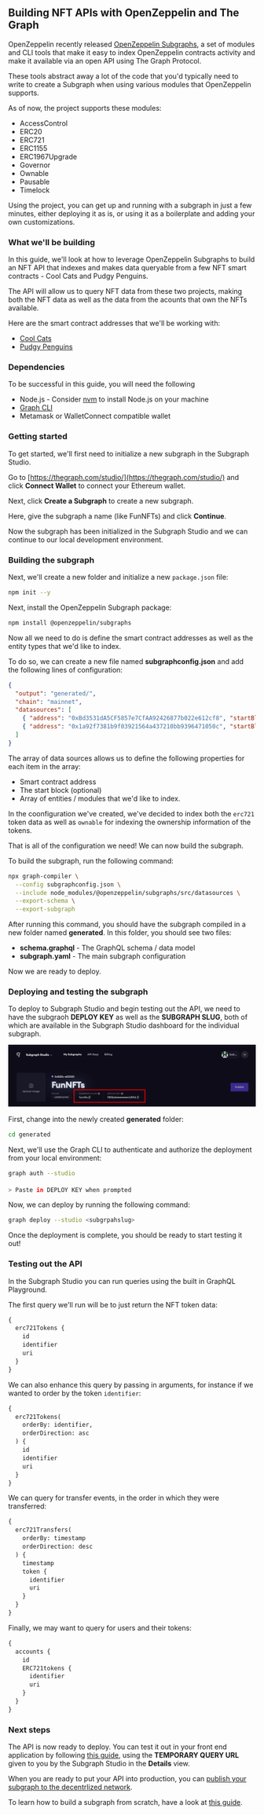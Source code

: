 ## Building NFT APIs with OpenZeppelin and The Graph

OpenZeppelin recently released [OpenZeppelin Subgraphs](https://docs.openzeppelin.com/subgraphs/0.1.x/), a set of modules and CLI tools that make it easy to index OpenZeppelin contracts activity and make it available via an open API using The Graph Protocol.

These tools abstract away a lot of the code that you'd typically need to write to create a Subgraph when using various modules that OpenZeppelin supports.

As of now, the project supports these modules:

- AccessControl
- ERC20
- ERC721
- ERC1155
- ERC1967Upgrade
- Governor
- Ownable
- Pausable
- Timelock

Using the project, you can get up and running with a subgraph in just a few minutes, either deploying it as is, or using it as a boilerplate and adding your own customizations.

### What we'll be building

In this guide, we'll look at how to leverage OpenZeppelin Subgraphs to build an NFT API that indexes and makes data queryable from a few NFT smart contracts - Cool Cats and Pudgy Penguins.

The API will allow us to query NFT data from these two projects, making both the NFT data as well as the data from the acounts that own the NFTs available.

Here are the smart contract addresses that we'll be working with:

- [Cool Cats](https://etherscan.io/address/0x1a92f7381b9f03921564a437210bb9396471050c)
- [Pudgy Penguins](https://etherscan.io/address/0xBd3531dA5CF5857e7CfAA92426877b022e612cf8)

### Dependencies

To be successful in this guide, you will need the following

- Node.js - Consider [nvm](https://github.com/nvm-sh/nvm) to install Node.js on your machine
- [Graph CLI](https://github.com/graphprotocol/graph-cli)
- Metamask or WalletConnect compatible wallet

### Getting started

To get started, we'll first need to initialize a new subgraph in the Subgraph Studio.

Go to [https://thegraph.com/studio/](https://thegraph.com/studio/) and click __Connect Wallet__ to connect your Ethereum wallet.

Next, click __Create a Subgraph__ to create a new subgraph.

Here, give the subgraph a name (like FunNFTs) and click __Continue__.

Now the subgraph has been initialized in the Subgraph Studio and we can continue to our local development environment.

### Building the subgraph

Next, we'll create a new folder and initialize a new `package.json` file:

```sh
npm init --y
```

Next, install the OpenZeppelin Subgraph package:

```sh
npm install @openzeppelin/subgraphs
```

Now all we need to do is define the smart contract addresses as well as the entity types that we'd like to index.

To do so, we can create a new file named __subgraphconfig.json__ and add the following lines of configuration:

```json
{
  "output": "generated/",
  "chain": "mainnet",
  "datasources": [
    { "address": "0xBd3531dA5CF5857e7CfAA92426877b022e612cf8", "startBlock":  12878203, "module": [ "erc721", "ownable" ] },
    { "address": "0x1a92f7381b9f03921564a437210bb9396471050c", "startBlock":  12743024, "module": [ "erc721", "ownable" ] }
  ]
}
```

The array of data sources allows us to define the following properties for each item in the array:

- Smart contract address
- The start block (optional)
- Array of entities / modules that we'd like to index.

In the coonfiguration we've created, we've decided to index both the `erc721` token data as well as `ownable` for indexing the ownership information of the tokens.

That is all of the configuration we need! We can now build the subgraph.

To build the subgraph, run the following command:

```sh
npx graph-compiler \
  --config subgraphconfig.json \
  --include node_modules/@openzeppelin/subgraphs/src/datasources \
  --export-schema \
  --export-subgraph
```

After running this command, you should have the subgraph compiled in a new folder named __generated__. In this folder, you should see two files:

- __schema.graphql__ - The GraphQL schema / data model
- __subgraph.yaml__ - The main subgraph configuration

Now we are ready to deploy.

### Deploying and testing the subgraph

To deploy to Subgraph Studio and begin testing out the API, we need to have the subgraoh __DEPLOY KEY__ as well as the __SUBGRAPH SLUG__, both of which are available in the Subgraph Studio dashboard for the individual subgraph.

![Slug and deploy key](sluganddeploykey.png)

First, change into the newly created __generated__ folder:

```sh
cd generated
```

Next, we'll use the Graph CLI to authenticate and authorize the deployment from your local environment:

```sh
graph auth --studio

> Paste in DEPLOY KEY when prompted
```

Now, we can deploy by running the following command:

```sh
graph deploy --studio <subgrpahslug>
```

Once the deployment is complete, you should be ready to start testing it out!

### Testing out the API

In the Subgraph Studio you can run queries using the built in GraphQL Playground.

The first query we'll run will be to just return the NFT token data:

```graphql
{
  erc721Tokens {
    id
    identifier
    uri
  }
}
```

We can also enhance this query by passing in arguments, for instance if we wanted to order by the token `identifier`:

```graphql
{
  erc721Tokens(
    orderBy: identifier,
    orderDirection: asc
  ) {
    id
    identifier
    uri
  }
}
```

We can query for transfer events, in the order in which they were transferred:

```graphql
{
  erc721Transfers(
    orderBy: timestamp
    orderDirection: desc
  ) {
    timestamp
    token {
      identifier
      uri
    }
  }
}
```

Finally, we may want to query for users and their tokens:

```graphql
{
  accounts {
    id
    ERC721tokens {
      identifier
      uri
    }
  }
}
```

### Next steps

The API is now ready to deploy. You can test it out in your front end application by following [this guide](https://thegraph.com/docs/developer/querying-from-your-app), using the __TEMPORARY QUERY URL__ given to you by the Subgraph Studio in the __Details__ view.

When you are ready to put your API into production, you can [publish your subgraph to the decentrlized network](https://thegraph.com/docs/studio/subgraph-studio#publish-your-subgraphs).

To learn how to build a subgraph from scratch, have a look at [this guide](https://thegraph.com/blog/building-with-subgraph-studio).